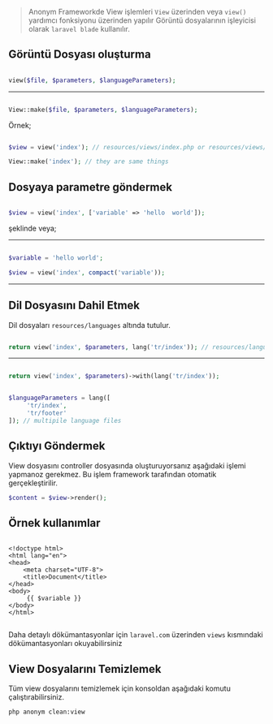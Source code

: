 >Anonym Frameworkde View işlemleri `View` üzerinden veya `view()` yardımcı fonksiyonu üzerinden yapılır
>Görüntü dosyalarının işleyicisi olarak `laravel blade` kullanılır.

Görüntü Dosyası oluşturma
------------

```php

view($file, $parameters, $languageParameters);

```

-------------------

```php

View::make($file, $parameters, $languageParameters);

```

Örnek;

```php

$view = view('index'); // resources/views/index.php or resources/views/index.blade.php

View::make('index'); // they are same things

```

Dosyaya parametre göndermek
----------

```php

$view = view('index', ['variable' => 'hello  world']);
```

şeklinde veya;

--------------

```php

$variable = 'hello world';

$view = view('index', compact('variable'));

```

*************


Dil Dosyasını Dahil Etmek
-----------

Dil dosyaları `resources/languages` altında tutulur.


```php

return view('index', $parameters, lang('tr/index')); // resources/languages/tr/index.php

```

-------------

```php

return view('index', $parameters)->with(lang('tr/index'));

```

```php

$languageParameters = lang([
     'tr/index',
     'tr/footer'
]); // multipile language files

```
Çıktıyı Göndermek
--------

View dosyasını controller dosyasında oluşturuyorsanız aşağıdaki işlemi yapmanoz gerekmez. Bu işlem framework tarafından otomatik gerçekleştirilir.

```php
$content = $view->render();
```


Örnek kullanımlar
----------------



```twig

<!doctype html>
<html lang="en">
<head>
    <meta charset="UTF-8">
    <title>Document</title>
</head>
<body>
     {{ $variable }}
</body>
</html>


```

Daha detaylı dökümantasyonlar için `laravel.com` üzerinden `views` kısmındaki dökümantasyonları okuyabilirsiniz


View Dosyalarını Temizlemek
-------------

Tüm view dosyalarını temizlemek için konsoldan aşağıdaki komutu çalıştırabilirsiniz.


```sh
php anonym clean:view
```